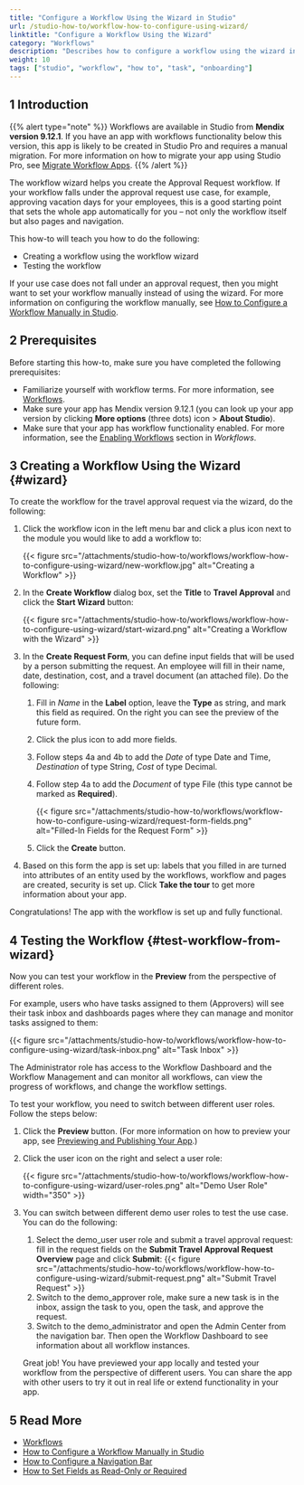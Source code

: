 ```yaml
---
title: "Configure a Workflow Using the Wizard in Studio"
url: /studio-how-to/workflow-how-to-configure-using-wizard/
linktitle: "Configure a Workflow Using the Wizard"
category: "Workflows"
description: "Describes how to configure a workflow using the wizard in Mendix Studio."
weight: 10
tags: ["studio", "workflow", "how to", "task", "onboarding"]
---
```


## 1 Introduction 

{{% alert type="note" %}}
Workflows are available in Studio from **Mendix version 9.12.1**. If you have an app with workflows functionality below this version, this app is likely to be created in Studio Pro and requires a manual migration. For more information on how to migrate your app using Studio Pro, see [Migrate Workflow Apps](/refguide/workflow-beta-migration/). 
{{% /alert %}}

The workflow wizard helps you create the Approval Request workflow. If your workflow falls under the approval request use case, for example, approving vacation days for your employees, this is a good starting point that sets the whole app automatically for you – not only the workflow itself but also pages and navigation.

This how-to will teach you how to do the following:

* Creating a workflow using the workflow wizard
* Testing the workflow

If your use case does not fall under an approval request, then you might want to set your workflow manually instead of using the wizard. For more information on configuring the workflow manually, see [How to Configure a Workflow Manually in Studio](/studio-how-to/workflow-how-to-configure-manually/).

## 2 Prerequisites

Before starting this how-to, make sure you have completed the following prerequisites:

* Familiarize yourself with workflow terms. For more information, see [Workflows](/refguide/workflows/). 
* Make sure your app has Mendix version 9.12.1 (you can look up your app version by clicking **More options** (three dots) icon > **About Studio**).
* Make sure that your app has workflow functionality enabled. For more information, see the [Enabling Workflows](/studio/workflows/#enable) section in *Workflows*. 

## 3 Creating a Workflow Using the Wizard {#wizard}

To create the workflow for the travel approval request via the wizard, do the following:

1. Click the workflow icon in the left menu bar and click a plus icon next to the module you would like to add a workflow to:

    {{< figure src="/attachments/studio-how-to/workflows/workflow-how-to-configure-using-wizard/new-workflow.jpg" alt="Creating a Workflow" >}}

1. In the **Create Workflow** dialog box, set the **Title** to **Travel Approval** and click the **Start Wizard** button:

    {{< figure src="/attachments/studio-how-to/workflows/workflow-how-to-configure-using-wizard/start-wizard.png" alt="Creating a Workflow with the Wizard" >}}

1. In the **Create Request Form**, you can define input fields that will be used by a person submitting the request. An employee will fill in their name, date, destination, cost, and a travel document (an attached file). Do the following:

    1. Fill in *Name* in the **Label** option, leave the **Type** as string, and mark this field as required. On the right you can see the preview of the future form.
    2. Click the plus icon to add more fields. 
    3. Follow steps 4a and 4b to add the *Date* of type Date and Time, *Destination* of type String, *Cost* of type Decimal. 
    4. Follow step 4a to add the *Document* of type File (this type cannot be marked as **Required**).

        {{< figure src="/attachments/studio-how-to/workflows/workflow-how-to-configure-using-wizard/request-form-fields.png" alt="Filled-In Fields for the Request Form" >}}

    5. Click the **Create** button.

1. Based on this form the app is set up: labels that you filled in are turned into attributes of an entity used by the workflows, workflow and pages are created, security is set up. Click **Take the tour** to get more information about your app.

Congratulations! The app with the workflow is set up and fully functional. 

## 4 Testing the Workflow {#test-workflow-from-wizard}

Now you can test your workflow in the **Preview** from the perspective of different roles. 

For example, users who have tasks assigned to them (Approvers) will see their task inbox and dashboards pages where they can manage and monitor tasks assigned to them:

{{< figure src="/attachments/studio-how-to/workflows/workflow-how-to-configure-using-wizard/task-inbox.png" alt="Task Inbox" >}}

The Administrator role has access to the Workflow Dashboard and the Workflow Management and can monitor all workflows, can view the progress of workflows, and change the workflow settings.

To test your workflow, you need to switch between different user roles. Follow the steps below:

1. Click the **Preview** button. (For more information on how to preview your app, see [Previewing and Publishing Your App](/studio/publishing-app/).)
2. Click the user icon on the right and select a user role:

    {{< figure src="/attachments/studio-how-to/workflows/workflow-how-to-configure-using-wizard/user-roles.png" alt="Demo User Role"  width="350" >}}

3. You can switch between different demo user roles to test the use case. You can do the following:
    1. Select the demo_user user role and submit a travel approval request: fill in the request fields on the **Submit Travel Approval Request Overview** page and click **Submit**:
        {{< figure src="/attachments/studio-how-to/workflows/workflow-how-to-configure-using-wizard/submit-request.png" alt="Submit Travel Request" >}}
    2. Switch to the demo_approver role, make sure a new task is in the inbox, assign the task to you, open the task, and approve the request.
    3. Switch to the demo_administrator and open the Admin Center from the navigation bar. Then open the Workflow Dashboard to see information about all workflow instances.

    Great job! You have previewed your app locally and tested your workflow from the perspective of different users. You can share the app with other users to try it out in real life or extend functionality in your app. 

## 5 Read More

* [Workflows](/studio/workflows/)
* [How to Configure a Workflow Manually in Studio](/studio-how-to/workflow-how-to-configure-manually/)
* [How to Configure a Navigation Bar](/studio-how-to/navigation-how-to-configure/) 
* [How to Set Fields as Read-Only or Required](/studio-how-to/pages-how-to-set-validation-and-editability/)
